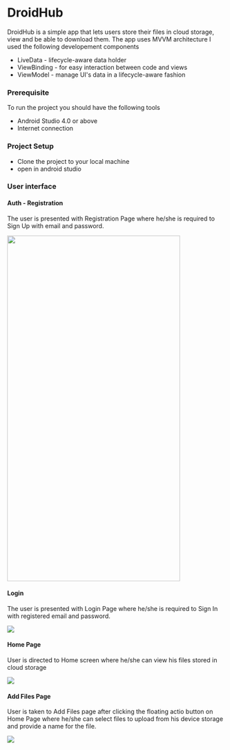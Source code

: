 # DroidHub

DroidHub is a simple app that lets users store their files in cloud storage, view and be able to download them.
The app uses MVVM architecture
I used the following developement components
* LiveData - lifecycle-aware data holder
* ViewBinding - for easy interaction between code and views
* ViewModel - manage UI's data in a lifecycle-aware fashion

### Prerequisite
To run the project you should have the following tools
* Android Studio 4.0 or above
* Internet connection

### Project Setup
* Clone the project to your local machine
* open in android studio 

### User interface
#### Auth - Registration
The user is presented with Registration Page where he/she is required to Sign Up with email and password.

<img src="screenshots/register.png" width="400px" height="800px"/>


#### Login
The user is presented with Login Page where he/she is required to Sign In with registered email and password.

<img src="screenshots/login.png" />


#### Home Page
User is directed to Home screen where he/she can view his files stored in cloud storage

<img src="screenshots/home.png" />


#### Add Files Page
User is taken to Add Files page after clicking the floating actio button on Home Page where he/she can select files to upload from his device storage and provide a name for the file. 

<img src="screenshots/add_file.png" />
